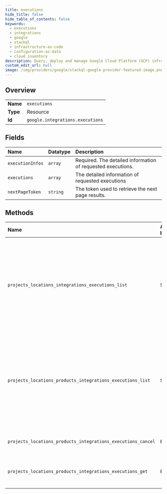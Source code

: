 ```yaml
---
title: executions
hide_title: false
hide_table_of_contents: false
keywords:
  - executions
  - integrations
  - google    
  - stackql
  - infrastructure-as-code
  - configuration-as-data
  - cloud inventory
description: Query, deploy and manage Google Cloud Platform (GCP) infrastructure and resources using SQL
custom_edit_url: null
image: /img/providers/google/stackql-google-provider-featured-image.png
---
```

  
    

## Overview
<table><tbody>
<tr><td><b>Name</b></td><td><code>executions</code></td></tr>
<tr><td><b>Type</b></td><td>Resource</td></tr>
<tr><td><b>Id</b></td><td><code>google.integrations.executions</code></td></tr>
</tbody></table>

## Fields
| Name | Datatype | Description |
|:-----|:---------|:------------|
| `executionInfos` | `array` | Required. The detailed information of requested executions. |
| `executions` | `array` | The detailed information of requested executions |
| `nextPageToken` | `string` | The token used to retrieve the next page results. |
## Methods
| Name | Accessible by | Required Params | Description |
|:-----|:--------------|:----------------|:------------|
| `projects_locations_integrations_executions_list` | `SELECT` | `integrationsId, locationsId, projectsId` | Lists the results of all the integration executions. The response includes the same information as the [execution log](https://cloud.google.com/application-integration/docs/viewing-logs) in the Integration UI. |
| `projects_locations_products_integrations_executions_list` | `SELECT` | `integrationsId, locationsId, productsId, projectsId` | Lists the results of all the integration executions. The response includes the same information as the [execution log](https://cloud.google.com/application-integration/docs/viewing-logs) in the Integration UI. |
| `projects_locations_products_integrations_executions_cancel` | `EXEC` | `executionsId, integrationsId, locationsId, productsId, projectsId` | Cancellation of an execution |
| `projects_locations_products_integrations_executions_get` | `EXEC` | `executionsId, integrationsId, locationsId, productsId, projectsId` | Get an execution in the specified project. |
